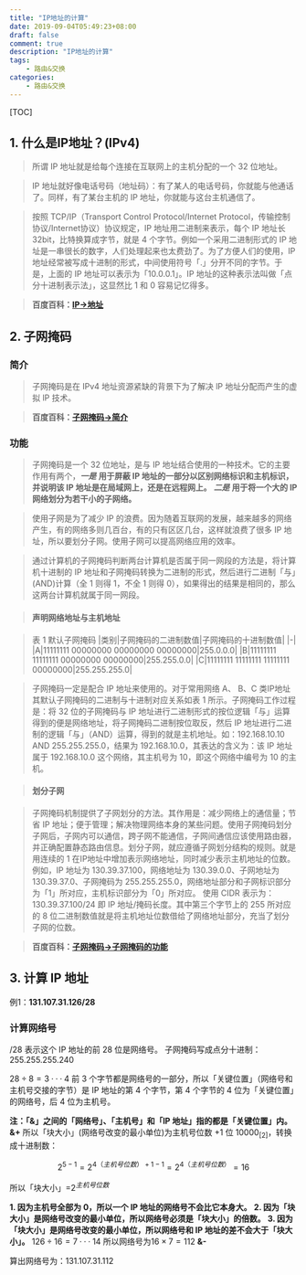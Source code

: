 ```yaml
---
title: "IP地址的计算"
date: 2019-09-04T05:49:23+08:00
draft: false
comment: true
description: "IP地址的计算"
tags:
    - 路由&交换
categories:
    - 路由&交换
---
```


[TOC]

## 1. 什么是IP地址？(IPv4)

> 所谓 IP 地址就是给每个连接在互联网上的主机分配的一个 32 位地址。

> IP 地址就好像电话号码（地址码）：有了某人的电话号码，你就能与他通话了。同样，有了某台主机的 IP 地址，你就能与这台主机通信了。

> 按照 TCP/IP（Transport Control Protocol/Internet Protocol，传输控制协议/Internet协议）协议规定，IP 地址用二进制来表示，每个 IP 地址长 32bit，比特换算成字节，就是 4 个字节。例如一个采用二进制形式的 IP 地址是一串很长的数字，人们处理起来也太费劲了。为了方便人们的使用，IP 地址经常被写成十进制的形式，中间使用符号「.」分开不同的字节。于是，上面的 IP 地址可以表示为「10.0.0.1」。IP 地址的这种表示法叫做「点分十进制表示法」，这显然比 1 和 0 容易记忆得多。

> **百度百科：[IP→地址](https://baike.baidu.com/item/IP/224599#3)**

## 2. 子网掩码

### 简介

> 子网掩码是在 IPv4 地址资源紧缺的背景下为了解决 lP 地址分配而产生的虚拟 lP 技术。

> **百度百科：[子网掩码→简介](https://baike.baidu.com/item/子网掩码#1)**

### 功能

> 子网掩码是一个 32 位地址，是与 IP 地址结合使用的一种技术。它的主要作用有两个，***一是*** **用于屏蔽 IP 地址的一部分以区别网络标识和主机标识，并说明该 IP 地址是在局域网上，还是在远程网上。** ***二是*** **用于将一个大的 IP 网络划分为若干小的子网络。**

> 使用子网是为了减少 IP 的浪费。因为随着互联网的发展，越来越多的网络产生，有的网络多则几百台，有的只有区区几台，这样就浪费了很多 IP 地址，所以要划分子网。使用子网可以提高网络应用的效率。

> 通过计算机的子网掩码判断两台计算机是否属于同一网段的方法是，将计算机十进制的 IP 地址和子网掩码转换为二进制的形式，然后进行二进制「与」(AND)计算（全 1 则得 1，不全 1 则得 0），如果得出的结果是相同的，那么这两台计算机就属于同一网段。

> #### **声明网络地址与主机地址**

> 表 1 默认子网掩码
> |类别|子网掩码的二进制数值|子网掩码的十进制数值|
> |-|
> |A|11111111 00000000 00000000 00000000|255.0.0.0|
> |B|11111111 11111111 00000000 00000000|255.255.0.0|
> |C|11111111 11111111 11111111 00000000|255.255.255.0|

> 子网掩码一定是配合 IP 地址来使用的。对于常用网络 A、 B、C 类IP地址其默认子网掩码的二进制与十进制对应关系如表 1 所示。子网掩码工作过程是：将 32 位的子网掩码与 IP 地址进行二进制形式的按位逻辑「与」运算得到的便是网络地址，将子网掩码二进制按位取反，然后 IP 地址进行二进制的逻辑「与」（AND）运算，得到的就是主机地址。如：192.168.10.10 AND 255.255.255.0，结果为 192.168.10.0，其表达的含义为：该 IP 地址属于 192.168.10.0 这个网络，其主机号为 10，即这个网络中编号为 10 的主机。

> #### **划分子网**

> 子网掩码机制提供了子网划分的方法。其作用是：减少网络上的通信量；节省 IP 地址；便于管理；解决物理网络本身的某些问题。使用子网掩码划分子网后，子网内可以通信，跨子网不能通信，子网间通信应该使用路由器，并正确配置静态路由信息。划分子网，就应遵循子网划分结构的规则。就是用连续的 1 在IP地址中增加表示网络地址，同时减少表示主机地址的位数。例如，IP 地址为 130.39.37.100，网络地址为 130.39.0.0、子网地址为 130.39.37.0、子网掩码为 255.255.255.0，网络地址部分和子网标识部分为「1」所对应，主机标识部分为「0」所对应。 使用 CIDR 表示为：130.39.37.100/24 即 IP 地址/掩码长度。其中第三个字节上的 255 所对应的 8 位二进制数值就是将主机地址位数借给了网络地址部分，充当了划分子网的位数。

> **百度百科：[子网掩码→子网掩码的功能](https://baike.baidu.com/item/子网掩码#2)**

## 3. 计算 IP 地址

例1：**131.107.31.126/28**

### 计算网络号

/28 表示这个 IP 地址的前 28 位是网络号。
子网掩码写成点分十进制：255.255.255.240

$28÷8=3···4$
前 3 个字节都是网络号的一部分，所以「关键位置」（网络号和主机号交接的字节）是 IP 地址的第 4 个字节，第 4 个字节的 4 位为「关键位置」的网络号，后 4 位为主机号。

**注：「&」之间的「网络号」、「主机号」和「IP 地址」指的都是「关键位置」内。**
**&+**
所以「块大小」(网络号改变的最小单位)为主机号位数 +1 位 $10000_{[2]}$，转换成十进制数：

$$2^{5-1}=2^{4（主机号位数）+1-1}=2^{4（主机号位数）}=16$$

所以「块大小」=$2^{主机号位数}$

**1. 因为主机号全部为 0，所以一个 IP 地址的网络号不会比它本身大。**
**2. 因为「块大小」是网络号改变的最小单位，所以网络号必须是「块大小」的倍数。**
**3. 因为「块大小」是网络号改变的最小单位，所以网络号和 IP 地址的差不会大于「块大小」。**
$126÷16=7···14$
所以网络号为$16×7=112$
**&-**

算出网络号为：131.107.31.112